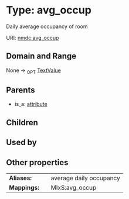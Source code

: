 
# Type: avg_occup


Daily average  occupancy of room

URI: [nmdc:avg_occup](https://microbiomedata/meta/avg_occup)


## Domain and Range

None ->  <sub>OPT</sub> [TextValue](TextValue.md)

## Parents

 *  is_a: [attribute](attribute.md)

## Children


## Used by


## Other properties

|  |  |  |
| --- | --- | --- |
| **Aliases:** | | average daily occupancy |
| **Mappings:** | | MIxS:avg_occup |

